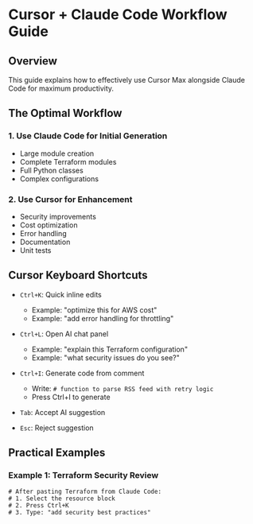 # Cursor + Claude Code Workflow Guide

## Overview
This guide explains how to effectively use Cursor Max alongside Claude Code for maximum productivity.

## The Optimal Workflow

### 1. Use Claude Code for Initial Generation
- Large module creation
- Complete Terraform modules
- Full Python classes
- Complex configurations

### 2. Use Cursor for Enhancement
- Security improvements
- Cost optimization
- Error handling
- Documentation
- Unit tests

## Cursor Keyboard Shortcuts

- `Ctrl+K`: Quick inline edits
  - Example: "optimize this for AWS cost"
  - Example: "add error handling for throttling"
  
- `Ctrl+L`: Open AI chat panel
  - Example: "explain this Terraform configuration"
  - Example: "what security issues do you see?"
  
- `Ctrl+I`: Generate code from comment
  - Write: `# function to parse RSS feed with retry logic`
  - Press Ctrl+I to generate
  
- `Tab`: Accept AI suggestion
- `Esc`: Reject suggestion

## Practical Examples

### Example 1: Terraform Security Review
```hcl
# After pasting Terraform from Claude Code:
# 1. Select the resource block
# 2. Press Ctrl+K
# 3. Type: "add security best practices"